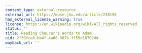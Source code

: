 ```yaml
---
content_type: external-resource
external_url: https://muse.jhu.edu/article/230156
has_external_license_warning: true
license: https://en.wikipedia.org/wiki/All_rights_reserved
status: ''
title: Reading Chaucer's Words to Adam
uid: 2f39fce8-bb4f-4a60-987b-ff55d18702dd
wayback_url: ''
---
```


